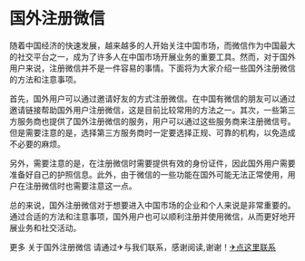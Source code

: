 # 国外注册微信

随着中国经济的快速发展，越来越多的人开始关注中国市场，而微信作为中国最大的社交平台之一，成为了许多人在中国市场开展业务的重要工具。然而，对于国外用户来说，注册微信并不是一件容易的事情。下面将为大家介绍一些国外注册微信的方法和注意事项。

首先，国外用户可以通过邀请好友的方式注册微信。在中国有微信的朋友可以通过邀请链接帮助国外用户注册微信，这是目前比较常用的方法之一。其次，一些第三方服务商也提供了国外注册微信的服务，用户可以通过这些服务商来注册微信号。但是需要注意的是，选择第三方服务商时一定要选择正规、可靠的机构，以免造成不必要的麻烦。

另外，需要注意的是，在注册微信时需要提供有效的身份证件，因此国外用户需要准备好自己的护照信息。此外，由于微信的一些功能在国外可能无法正常使用，用户在注册微信时也需要注意这一点。

总的来说，国外注册微信对于想要进入中国市场的企业和个人来说是非常重要的。通过合适的方法和注意事项，国外用户也可以顺利注册并使用微信，从而更好地开展业务和社交活动。

更多 关于国外注册微信 请通过✈与我们联系，感谢阅读,谢谢！[✈点这里联系](https://a.k02.cc)